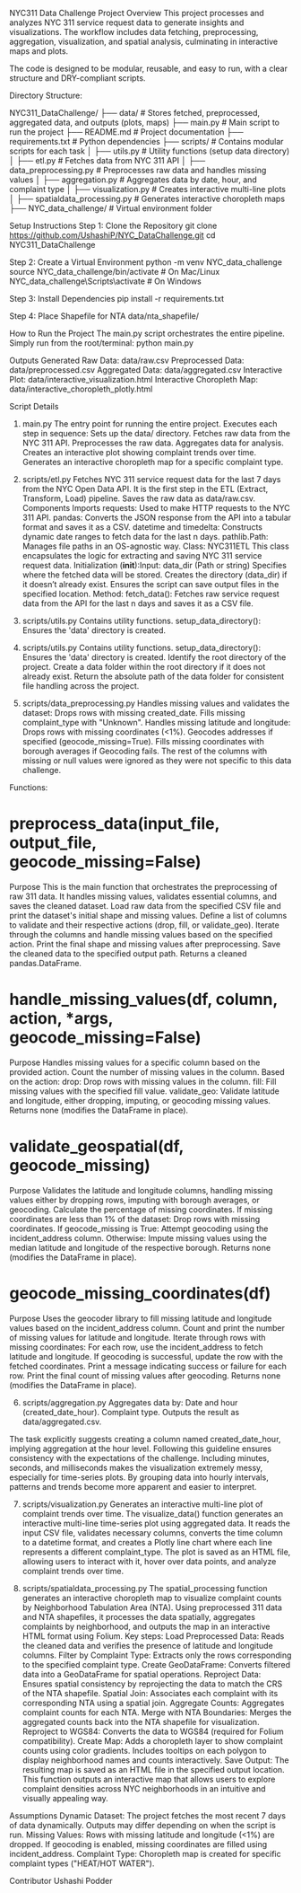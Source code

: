 NYC311 Data Challenge
Project Overview
This project processes and analyzes NYC 311 service request data to generate insights and visualizations. The workflow includes data fetching, preprocessing, aggregation, visualization, and spatial analysis, culminating in interactive maps and plots.

The code is designed to be modular, reusable, and easy to run, with a clear structure and DRY-compliant scripts.

Directory Structure:

NYC311_DataChallenge/
├── data/                   # Stores fetched, preprocessed, aggregated data, and outputs (plots, maps)
├── main.py                 # Main script to run the project
├── README.md               # Project documentation
├── requirements.txt        # Python dependencies
├── scripts/                # Contains modular scripts for each task
│   ├── utils.py            # Utility functions (setup data directory)
│   ├── etl.py              # Fetches data from NYC 311 API
│   ├── data_preprocessing.py # Preprocesses raw data and handles missing values
│   ├── aggregation.py      # Aggregates data by date, hour, and complaint type
│   ├── visualization.py    # Creates interactive multi-line plots
│   ├── spatialdata_processing.py # Generates interactive choropleth maps
├── NYC_data_challenge/     # Virtual environment folder

Setup Instructions
Step 1: Clone the Repository
git clone https://github.com/UshashiP/NYC_DataChallenge.git
cd NYC311_DataChallenge

Step 2: Create a Virtual Environment
python -m venv NYC_data_challenge
source NYC_data_challenge/bin/activate   # On Mac/Linux
NYC_data_challenge\Scripts\activate      # On Windows

Step 3: Install Dependencies
pip install -r requirements.txt

Step 4: Place Shapefile for NTA
data/nta_shapefile/


How to Run the Project
The main.py script orchestrates the entire pipeline. Simply run from the root/terminal:
python main.py

Outputs Generated
Raw Data: data/raw.csv
Preprocessed Data: data/preprocessed.csv
Aggregated Data: data/aggregated.csv
Interactive Plot: data/interactive_visualization.html
Interactive Choropleth Map: data/interactive_choropleth_plotly.html

Script Details
1. main.py
The entry point for running the entire project.
Executes each step in sequence:
Sets up the data/ directory.
Fetches raw data from the NYC 311 API.
Preprocesses the raw data.
Aggregates data for analysis.
Creates an interactive plot showing complaint trends over time.
Generates an interactive choropleth map for a specific complaint type.

2. scripts/etl.py
Fetches NYC 311 service request data for the last 7 days from the NYC Open Data API. It is the first step in the ETL (Extract, Transform, Load) pipeline.
Saves the raw data as data/raw.csv. 
Components
Imports
requests:
Used to make HTTP requests to the NYC 311 API.
pandas:
Converts the JSON response from the API into a tabular format and saves it as a CSV.
datetime and timedelta:
Constructs dynamic date ranges to fetch data for the last n days.
pathlib.Path:
Manages file paths in an OS-agnostic way.
Class: NYC311ETL
This class encapsulates the logic for extracting and saving NYC 311 service request data.
Initialization (__init__):Input: data_dir (Path or string)
Specifies where the fetched data will be stored. Creates the directory (data_dir) if it doesn’t already exist. Ensures the script can save output files in the specified location.
Method: fetch_data(): Fetches raw service request data from the API for the last n days and saves it as a CSV file.


3. scripts/utils.py
Contains utility functions.
setup_data_directory(): Ensures the 'data' directory is created.

4. scripts/utils.py
Contains utility functions. setup_data_directory(): Ensures the 'data' directory is created. Identify the root directory of the project. Create a data folder within the root directory if it does not already exist.
Return the absolute path of the data folder for consistent file handling across the project.


5. scripts/data_preprocessing.py
Handles missing values and validates the dataset:
Drops rows with missing created_date.
Fills missing complaint_type with "Unknown".
Handles missing latitude and longitude:
Drops rows with missing coordinates (<1%).
Geocodes addresses if specified (geocode_missing=True).
Fills missing coordinates with borough averages if Geocoding fails.
The rest of the columns with missing or null values were ignored as they were not specific to this data challenge.

Functions:
# preprocess_data(input_file, output_file, geocode_missing=False)
Purpose
This is the main function that orchestrates the preprocessing of raw 311 data. It handles missing values, validates essential columns, and saves the cleaned dataset.
Load raw data from the specified CSV file and print the dataset's initial shape and missing values.
Define a list of columns to validate and their respective actions (drop, fill, or validate_geo).
Iterate through the columns and handle missing values based on the specified action.
Print the final shape and missing values after preprocessing.
Save the cleaned data to the specified output path.
Returns a cleaned pandas.DataFrame.
# handle_missing_values(df, column, action, *args, geocode_missing=False)
Purpose
Handles missing values for a specific column based on the provided action.
Count the number of missing values in the column.
Based on the action:
drop: Drop rows with missing values in the column.
fill: Fill missing values with the specified fill value.
validate_geo: Validate latitude and longitude, either dropping, imputing, or geocoding missing values.
Returns none (modifies the DataFrame in place).
# validate_geospatial(df, geocode_missing)
Purpose
Validates the latitude and longitude columns, handling missing values either by dropping rows, imputing with borough averages, or geocoding.
Calculate the percentage of missing coordinates.
If missing coordinates are less than 1% of the dataset:
Drop rows with missing coordinates.
If geocode_missing is True:
Attempt geocoding using the incident_address column.
Otherwise:
Impute missing values using the median latitude and longitude of the respective borough.
Returns none (modifies the DataFrame in place).
# geocode_missing_coordinates(df)
Purpose
Uses the geocoder library to fill missing latitude and longitude values based on the incident_address column.
Count and print the number of missing values for latitude and longitude.
Iterate through rows with missing coordinates:
For each row, use the incident_address to fetch latitude and longitude.
If geocoding is successful, update the row with the fetched coordinates.
Print a message indicating success or failure for each row.
Print the final count of missing values after geocoding.
Returns none (modifies the DataFrame in place).

6. scripts/aggregation.py
Aggregates data by:
Date and hour (created_date_hour).
Complaint type.
Outputs the result as data/aggregated.csv.

The task explicitly suggests creating a column named created_date_hour, implying aggregation at the hour level. Following this guideline ensures consistency with the expectations of the challenge. Including minutes, seconds, and milliseconds makes the visualization extremely messy, especially for time-series plots. By grouping data into hourly intervals, patterns and trends become more apparent and easier to interpret.

7. scripts/visualization.py
Generates an interactive multi-line plot of complaint trends over time.
The visualize_data() function generates an interactive multi-line time-series plot using aggregated data. It reads the input CSV file, validates necessary columns, converts the time column to a datetime format, and creates a Plotly line chart where each line represents a different complaint_type. The plot is saved as an HTML file, allowing users to interact with it, hover over data points, and analyze complaint trends over time.

8. scripts/spatialdata_processing.py
The spatial_processing function generates an interactive choropleth map to visualize complaint counts by Neighborhood Tabulation Area (NTA). Using preprocessed 311 data and NTA shapefiles, it processes the data spatially, aggregates complaints by neighborhood, and outputs the map in an interactive HTML format using Folium. 
Key steps:
Load Preprocessed Data: Reads the cleaned data and verifies the presence of latitude and longitude columns.
Filter by Complaint Type: Extracts only the rows corresponding to the specified complaint type.
Create GeoDataFrame: Converts filtered data into a GeoDataFrame for spatial operations.
Reproject Data: Ensures spatial consistency by reprojecting the data to match the CRS of the NTA shapefile.
Spatial Join: Associates each complaint with its corresponding NTA using a spatial join.
Aggregate Counts: Aggregates complaint counts for each NTA.
Merge with NTA Boundaries: Merges the aggregated counts back into the NTA shapefile for visualization.
Reproject to WGS84: Converts the data to WGS84 (required for Folium compatibility).
Create Map:
Adds a choropleth layer to show complaint counts using color gradients.
Includes tooltips on each polygon to display neighborhood names and counts interactively.
Save Output: The resulting map is saved as an HTML file in the specified output location.
This function outputs an interactive map that allows users to explore complaint densities across NYC neighborhoods in an intuitive and visually appealing way.

Assumptions
Dynamic Dataset: The project fetches the most recent 7 days of data dynamically. Outputs may differ depending on when the script is run.
Missing Values: Rows with missing latitude and longitude (<1%) are dropped. If geocoding is enabled, missing coordinates are filled using incident_address.
Complaint Type: Choropleth map is created for specific complaint types ("HEAT/HOT WATER").

Contributor
Ushashi Podder
